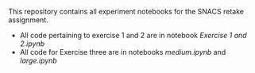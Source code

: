 This repository contains all experiment notebooks for the SNACS retake assignment.
- All code pertaining to exercise 1 and 2 are in notebook *Exercise 1 and 2.ipynb*
- All code for Exercise three are in notebooks *medium.ipynb* and *large.ipynb*


